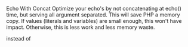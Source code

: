 Echo With Concat
Optimize your echo's by not concatenating at echo() time, but serving all argument separated. This will save PHP a memory copy.
If values (literals and variables) are small enough, this won't have impact. Otherwise, this is less work and less memory waste.

<?php
  echo $a, ' b ', $c;
?>

instead of

<?php
  echo  $a . ' b ' . $c;
  echo $a b $c;
?>

